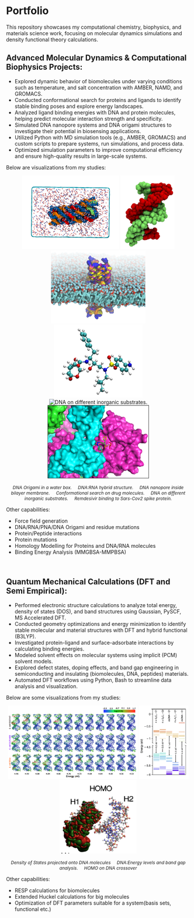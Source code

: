 # Portfolio
This repository showcases my computational chemistry, biophysics, and materials science work, focusing on molecular dynamics simulations and density functional theory calculations.

## Advanced Molecular Dynamics & Computational Biophysics Projects:

- Explored dynamic behavior of biomolecules under varying conditions such as temperature, and salt concentration with AMBER, NAMD, and GROMACS.
- Conducted conformational search for proteins and ligands to identify stable binding poses and explore energy landscapes.
- Analyzed ligand binding energies with DNA and protein molecules, helping predict molecular interaction strength and specificity.
- Simulated DNA nanopore systems and DNA origami structures to investigate their potential in biosensing applications.
- Utilized Python with MD simulation tools (e.g., AMBER, GROMACS) and custom scripts to prepare systems, run simulations, and process data.
- Optimized simulation parameters to improve computational efficiency and ensure high-quality results in large-scale systems.

Below are visualizations from my studies:

<p align="center">
  <img src="/images/DNA_origami_in_waterbox.png" alt="DNA Origami in a water box" height="200">
  <img src="/images/dna-rna-hybrid.jpg" alt="DNA:RNA hybrid structure." height="200">
  <img src="/images/DNA_nanopore_inside_membrane.png" alt="DNA_nanopore_inside_membrane" height="200">
  <img src="/images/darunavir.png" alt="darunavir." height="200">
  <img src="/images/DNAon_different_substrates.png" alt="DNA on different inorganic substrates." height="200">
  <img src="/images/Ace2_Remdesivir_ADT.png" alt="Remdesivir binding to Sars-Cov2 Ace2." height="200">
  
  
</p>

<p align="center" style="font-size:12px;">
  <i>DNA Origami in a water box.</i> &nbsp;&nbsp;&nbsp;
  <i>DNA:RNA hybrid structure.</i> &nbsp;&nbsp;&nbsp;
  <i>DNA nanopore inside bilayer membrane.</i> &nbsp;&nbsp;&nbsp;
  <i>Conformational search on drug molecules.</i>  &nbsp;&nbsp;&nbsp;
  <i>DNA on different inorganic substrates.</i> &nbsp;&nbsp;&nbsp;
  <i>Remdesivir binding to Sars-Cov2 spike protein.</i> 
  
</p>

Other capabilities:

- Force field generation
- DNA/RNA/PNA/DNA Origami and residue mutations
- Protein/Peptide interactions
- Protein mutations
- Homology Modelling for Proteins and DNA/RNA molecules
- Binding Energy Analysis (MMGBSA-MMPBSA)

<br>

## Quantum Mechanical Calculations (DFT and Semi Empirical):

- Performed electronic structure calculations to analyze total energy, density of states (DOS), and band structures using Gaussian, PySCF, MS Accelerated DFT.
- Conducted geometry optimizations and energy minimization to identify stable molecular and material structures with DFT and hybrid functional (B3LYP).
- Investigated protein-ligand and surface-adsorbate interactions by calculating binding energies.
- Modeled solvent effects on molecular systems using implicit (PCM) solvent models.
- Explored defect states, doping effects, and band gap engineering in semiconducting and insulating (biomolecules, DNA, peptides) materials.
- Automated DFT workflows using Python, Bash to streamline data analysis and visualization.

Below are some visualizations from my studies:

<p align="center">
  <img src="/images/DOS_on_DNA.jpg" alt="DOS_on_DNA" height="200">
  <img src="/images/band_gaps.png" alt="Band Gaps." height="200">
  <img src="/images/HOMO.png" alt="HOMO level" height="200">
  
  
</p>

<p align="center" style="font-size:12px;">
  <i>Density of States projected onto DNA molecules</i> &nbsp;&nbsp;&nbsp;
  <i>DNA:Energy levels and band gap analysis.</i> &nbsp;&nbsp;&nbsp;
  <i>HOMO on DNA crossover</i> 
  
</p>

Other capabilities:

- RESP calculations for biomolecules
- Extended Huckel calculations for big molecules
- Optimization of DFT parameters suitable for a system(basis sets, functional etc.)

<br>
